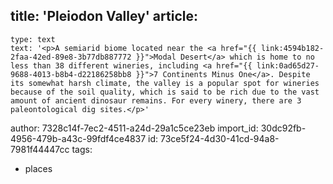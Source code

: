 title: 'Pleiodon Valley'
article:
  -
    type: text
    text: '<p>A semiarid biome located near the <a href="{{ link:4594b182-2faa-42ed-89e8-3b77db887772 }}">Modal Desert</a> which is home to no less than 38 different wineries, including <a href="{{ link:0ad65d27-9688-4013-b8b4-d22186258bb8 }}">7 Continents Minus One</a>. Despite its somewhat harsh climate, the valley is a popular spot for wineries because of the soil quality, which is said to be rich due to the vast amount of ancient dinosaur remains. For every winery, there are 3 paleontological dig sites.</p>'
author: 7328c14f-7ec2-4511-a24d-29a1c5ce23eb
import_id: 30dc92fb-4956-479b-a43c-99fdf4ce4837
id: 73ce5f24-4d30-41cd-94a8-7981f44447cc
tags:
  - places

